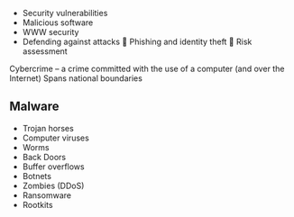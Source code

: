 - Security vulnerabilities
- Malicious software
- WWW security
- Defending against attacks  Phishing and identity theft  Risk assessment

Cybercrime – a crime committed with the use of a
computer (and over the Internet)
Spans national boundaries

## Malware
- Trojan horses
- Computer viruses
- Worms
- Back Doors
- Buffer overflows
- Botnets
- Zombies (DDoS)
- Ransomware
- Rootkits
